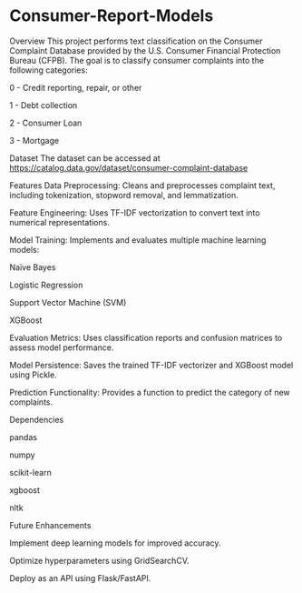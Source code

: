 # Consumer-Report-Models

Overview
This project performs text classification on the Consumer Complaint Database provided by the U.S. Consumer Financial Protection Bureau (CFPB). The goal is to classify consumer complaints into the following categories:

0 - Credit reporting, repair, or other

1 - Debt collection

2 - Consumer Loan

3 - Mortgage

Dataset
The dataset can be accessed at https://catalog.data.gov/dataset/consumer-complaint-database

Features
Data Preprocessing: Cleans and preprocesses complaint text, including tokenization, stopword removal, and lemmatization.

Feature Engineering: Uses TF-IDF vectorization to convert text into numerical representations.

Model Training: Implements and evaluates multiple machine learning models:

Naïve Bayes

Logistic Regression

Support Vector Machine (SVM)

XGBoost

Evaluation Metrics: Uses classification reports and confusion matrices to assess model performance.

Model Persistence: Saves the trained TF-IDF vectorizer and XGBoost model using Pickle.

Prediction Functionality: Provides a function to predict the category of new complaints.

Dependencies

pandas

numpy

scikit-learn

xgboost

nltk

Future Enhancements

Implement deep learning models for improved accuracy.

Optimize hyperparameters using GridSearchCV.

Deploy as an API using Flask/FastAPI.
